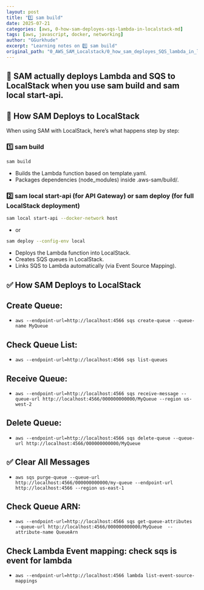 ```yaml
---
layout: post
title: "1️⃣ sam build"
date: 2025-07-21
categories: [aws, 0-how-sam-deployes-sqs-lambda-in-localstack-md]
tags: [aws, javascript, docker, networking]
author: "GGurkhude"
excerpt: "Learning notes on 1️⃣ sam build"
original_path: "0_AWS_SAM_Localstack/0_how_sam_deployes_SQS_lambda_in_localstack.md"
---
```


 ## 🎯 SAM actually deploys Lambda and SQS to LocalStack when you use sam build and sam local start-api.
 ## 🔹 How SAM Deploys to LocalStack
When using SAM with LocalStack, here’s what happens step by step:

### 1️⃣ sam build
```sh
sam build
```
- Builds the Lambda function based on template.yaml.
- Packages dependencies (node_modules) inside .aws-sam/build/.
### 2️⃣ sam local start-api (for API Gateway) or sam deploy (for full LocalStack deployment)
```sh
sam local start-api --docker-network host
```
- or
```sh
sam deploy --config-env local
```
- Deploys the Lambda function into LocalStack.
- Creates SQS queues in LocalStack.
- Links SQS to Lambda automatically (via Event Source Mapping).
## ✅ How SAM Deploys to LocalStack

## Create Queue:
- `aws --endpoint-url=http://localhost:4566 sqs create-queue --queue-name MyQueue`

## Check Queue List:
- `aws --endpoint-url=http://localhost:4566 sqs list-queues`
## Receive Queue:
- `aws --endpoint-url=http://localhost:4566 sqs receive-message --queue-url http://localhost:4566/000000000000/MyQueue --region us-west-2`

## Delete Queue:
- `aws --endpoint-url=http://localhost:4566 sqs delete-queue --queue-url http://localhost:4566/000000000000/MyQueue`

## ✅ Clear All Messages
- `aws sqs purge-queue --queue-url http://localhost:4566/000000000000/my-queue --endpoint-url http://localhost:4566 --region us-east-1
`

## Check Queue ARN:
- `aws --endpoint-url=http://localhost:4566 sqs get-queue-attributes  --queue-url http://localhost:4566/000000000000/MyQueue  --attribute-name QueueArn`

## Check Lambda Event mapping: check sqs is event for lambda
- `aws --endpoint-url=http://localhost:4566 lambda list-event-source-mappings`
